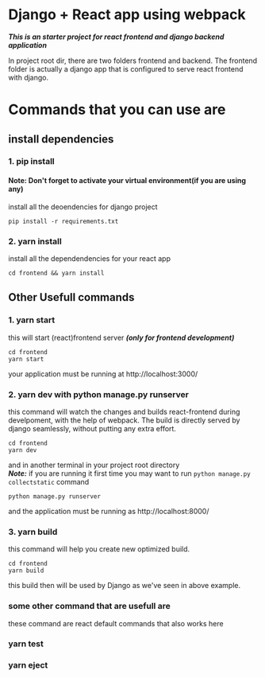 # Django + React app using webpack
***This is an starter project for react frontend and django backend application***

In project root dir, there are two folders frontend and backend.
The frontend folder is actually a django app that is configured to serve react frontend with django.
# Commands that you can use are

## install dependencies

### 1. pip install
#### Note: Don't forget to activate your virtual environment(if you are using any)
install all the deoendencies for django project
```
pip install -r requirements.txt
```


### 2. yarn install
install all the dependendencies for your react app 
```
cd frontend && yarn install
```

## Other Usefull commands
### 1. yarn start
this will start (react)frontend server ***(only for frontend development)***
```
cd frontend
yarn start
```
your application must be running at http://localhost:3000/

### 2. yarn dev with python manage.py runserver
this command will watch the changes and builds react-frontend during develpoment, with the help of webpack. The build is directly served by django seamlessly, without putting any extra effort.

```
cd frontend
yarn dev
```
and in another terminal in your project root directory\
***Note:*** if you are running it first time you may want to run ```python manage.py collectstatic``` command
```
python manage.py runserver
```



and the application must be running as http://localhost:8000/

### 3. yarn build
this command will help you create new optimized build.
```
cd frontend
yarn build
```
this build then will be used by Django as we've seen in above example.

### some other command that are usefull are 
these command are react default commands that also works here
### yarn test
### yarn eject
